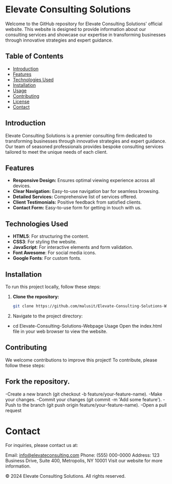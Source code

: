 # Elevate Consulting Solutions

Welcome to the GitHub repository for Elevate Consulting Solutions' official website. This website is designed to provide information about our consulting services and showcase our expertise in transforming businesses through innovative strategies and expert guidance.

## Table of Contents

- [Introduction](#introduction)
- [Features](#features)
- [Technologies Used](#technologies-used)
- [Installation](#installation)
- [Usage](#usage)
- [Contributing](#contributing)
- [License](#license)
- [Contact](#contact)

## Introduction

Elevate Consulting Solutions is a premier consulting firm dedicated to transforming businesses through innovative strategies and expert guidance. Our team of seasoned professionals provides bespoke consulting services tailored to meet the unique needs of each client.

## Features

- **Responsive Design:** Ensures optimal viewing experience across all devices.
- **Clear Navigation:** Easy-to-use navigation bar for seamless browsing.
- **Detailed Services:** Comprehensive list of services offered.
- **Client Testimonials:** Positive feedback from satisfied clients.
- **Contact Form:** Easy-to-use form for getting in touch with us.

## Technologies Used

- **HTML5**: For structuring the content.
- **CSS3**: For styling the website.
- **JavaScript**: For interactive elements and form validation.
- **Font Awesome**: For social media icons.
- **Google Fonts**: For custom fonts.

## Installation

To run this project locally, follow these steps:

1. **Clone the repository:**
   ```bash
   git clone https://github.com/malusit/Elevate-Consulting-Solutions-Webpage.git
2. Navigate to the project directory:
- cd Elevate-Consulting-Solutions-Webpage
Usage
Open the index.html file in your web browser to view the website.

## Contributing
We welcome contributions to improve this project! To contribute, please follow these steps:

## Fork the repository.
-Create a new branch (git checkout -b feature/your-feature-name).
-Make your changes.
-Commit your changes (git commit -m 'Add some feature').
-Push to the branch (git push origin feature/your-feature-name).
-Open a pull request

# Contact
For inquiries, please contact us at:

Email: info@elevateconsulting.com
Phone: (555) 000-0000
Address: 123 Business Drive, Suite 400, Metropolis, NY 10001
Visit our website for more information.

© 2024 Elevate Consulting Solutions. All rights reserved.
